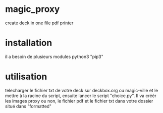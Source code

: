 # magic_proxy
create deck  in one file pdf printer

# installation
il a besoin de plusieurs modules python3 "pip3"

# utilisation
telecharger le fichier txt de votre deck sur deckbox.org ou magic-ville et le mettre à la racine du script, ensuite lancer le script "choice.py". Il va créér les images proxy ou non, le fichier pdf et le fichier txt dans votre dossier situé dans "formatted"
